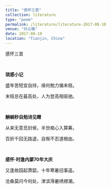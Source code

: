 ```yaml
---
title: "感怀三首"
collection: literature
type: "poem"
permalink: /literature/literature-2017-08-10
venue: "孙沁璇"
date: 2017-08-10
location: "Tianjin, China"
---
```


感怀三首

<br>

**琐感小记**

盛年苦短宜自持，缘何勉力循末枝。

末枝总在最高处，人为登高相驱驰。

<br>

**酬蜗秒自勉诗见赠**

从来无意觅封侯，半世痴心入算筹。

百折千回无路退，自惭不忍道根由。

<br>

**感怀·时逢内蒙70年大庆**

又逢故园起萧韶，十年寒暑旧事遥。

沧桑莫问今何处，津滨溽暑绣襟潮。